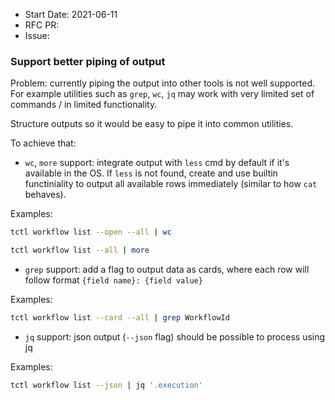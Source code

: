 - Start Date: 2021-06-11
- RFC PR:
- Issue:

### Support better piping of output 
Problem: currently piping the output into other tools is not well supported. For example utilities such as `grep`, `wc`, `jq` may work with very limited set of commands / in limited functionality. 

Structure outputs so it would be easy to pipe it into common utilities. 

To achieve that:

 - `wc`, `more` support: integrate output with `less` cmd by default if it's available in the OS. If `less` is not found, create and use builtin functiniality to output all available rows immediately (similar to how `cat` behaves).
 
 Examples: 
 ``` bash
 tctl workflow list --open --all | wc
 ```
 ``` bash
 tctl workflow list --all | more
 ```
 
 - `grep` support: add a flag to output data as cards, where each row will follow format `{field name}: {field value}`
 
 Examples:
 ``` bash
 tctl workflow list --card --all | grep WorkflowId
 ```
 - `jq` support: json output (`--json` flag) should be possible to process using jq

Examples:
``` bash
tctl workflow list --json | jq '.execution'
```
